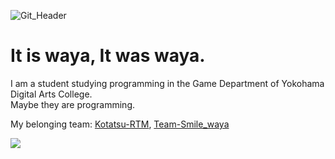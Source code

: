 ![Git_Header](https://user-images.githubusercontent.com/42435123/194705830-2aeda632-b03f-4a01-9f1a-2b5a59bec1b0.jpeg)

# It is waya, It was waya.

I am a student studying programming in the Game Department of Yokohama Digital Arts College.  
Maybe they are programming.

My belonging team: [Kotatsu-RTM](https://github.com/Kotatsu-RTM/), [Team-Smile_waya](https://github.com/team-morumotto/)

<a href="https://github.com/anuraghazra/github-readme-stats">
  <img align="left" src="https://github-readme-stats.vercel.app/api?username=waya0125&count_private=true&show_icons=true" />
</a>
